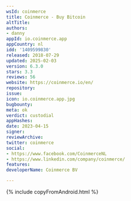 ```yaml
---
wsId: coinmerce
title: Coinmerce - Buy Bitcoin
altTitle: 
authors:
- danny
appId: io.coinmerce.app
appCountry: nl
idd: '1409599830'
released: 2018-07-29
updated: 2025-02-03
version: 6.3.0
stars: 3.3
reviews: 56
website: https://coinmerce.io/en/
repository: 
issue: 
icon: io.coinmerce.app.jpg
bugbounty: 
meta: ok
verdict: custodial
appHashes: 
date: 2023-04-15
signer: 
reviewArchive: 
twitter: coinmerce
social:
- https://www.facebook.com/CoinmerceNL
- https://www.linkedin.com/company/coinmerce/
features: 
developerName: Coinmerce BV

---
```


{% include copyFromAndroid.html %}

